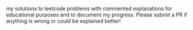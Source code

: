 my solutions to leetcode problems with commented explanations for educational purposes and to document my progress. Please submit a PR if anything is wrong or could be explained better!
